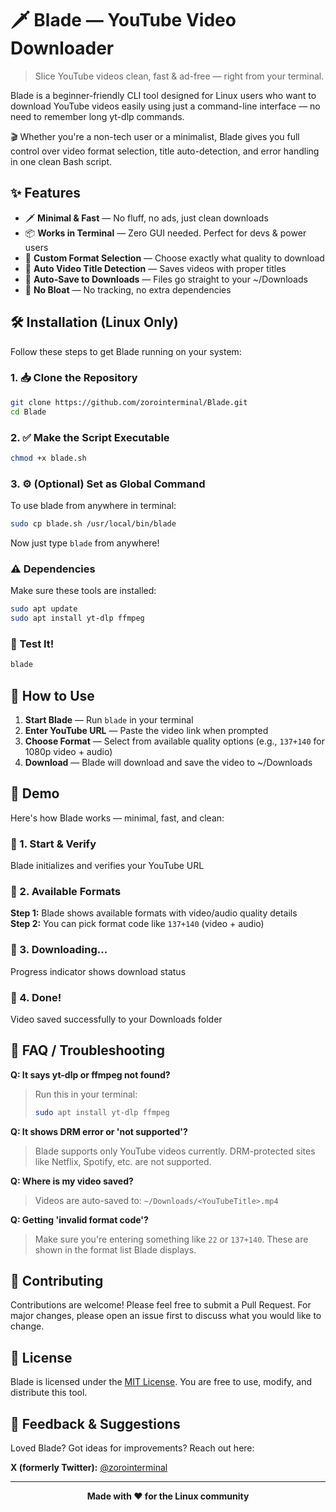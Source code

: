 # 🗡️ Blade — YouTube Video Downloader

> Slice YouTube videos clean, fast & ad-free — right from your terminal.

Blade is a beginner-friendly CLI tool designed for Linux users who want to download YouTube videos easily using just a command-line interface — no need to remember long yt-dlp commands.

🎬 Whether you're a non-tech user or a minimalist, Blade gives you full control over video format selection, title auto-detection, and error handling in one clean Bash script.

## ✨ Features

- 🗡️ **Minimal & Fast** — No fluff, no ads, just clean downloads
- 📦 **Works in Terminal** — Zero GUI needed. Perfect for devs & power users
- 🎯 **Custom Format Selection** — Choose exactly what quality to download
- 🎥 **Auto Video Title Detection** — Saves videos with proper titles
- 💾 **Auto-Save to Downloads** — Files go straight to your ~/Downloads
- 🚫 **No Bloat** — No tracking, no extra dependencies

## 🛠️ Installation (Linux Only)

Follow these steps to get Blade running on your system:

### 1. 📥 Clone the Repository

```bash
git clone https://github.com/zorointerminal/Blade.git
cd Blade
```

### 2. ✅ Make the Script Executable

```bash
chmod +x blade.sh
```

### 3. ⚙️ (Optional) Set as Global Command

To use blade from anywhere in terminal:

```bash
sudo cp blade.sh /usr/local/bin/blade
```

Now just type `blade` from anywhere!

### ⚠️ Dependencies

Make sure these tools are installed:

```bash
sudo apt update
sudo apt install yt-dlp ffmpeg
```

### 🧪 Test It!

```bash
blade
```

## 📖 How to Use

1. **Start Blade** — Run `blade` in your terminal
2. **Enter YouTube URL** — Paste the video link when prompted
3. **Choose Format** — Select from available quality options (e.g., `137+140` for 1080p video + audio)
4. **Download** — Blade will download and save the video to ~/Downloads

## 📸 Demo

Here's how Blade works — minimal, fast, and clean:

### 🔹 1. Start & Verify
Blade initializes and verifies your YouTube URL

### 🔹 2. Available Formats
**Step 1:** Blade shows available formats with video/audio quality details  
**Step 2:** You can pick format code like `137+140` (video + audio)

### 🔹 3. Downloading...
Progress indicator shows download status

### 🔹 4. Done!
Video saved successfully to your Downloads folder

## 🧠 FAQ / Troubleshooting

**Q: It says yt-dlp or ffmpeg not found?**
> Run this in your terminal:
> ```bash
> sudo apt install yt-dlp ffmpeg
> ```

**Q: It shows DRM error or 'not supported'?**
> Blade supports only YouTube videos currently. DRM-protected sites like Netflix, Spotify, etc. are not supported.

**Q: Where is my video saved?**
> Videos are auto-saved to: `~/Downloads/<YouTubeTitle>.mp4`

**Q: Getting 'invalid format code'?**
> Make sure you're entering something like `22` or `137+140`. These are shown in the format list Blade displays.

## 🤝 Contributing

Contributions are welcome! Please feel free to submit a Pull Request. For major changes, please open an issue first to discuss what you would like to change.

## 📜 License

Blade is licensed under the [MIT License](LICENSE). You are free to use, modify, and distribute this tool.

## 💬 Feedback & Suggestions

Loved Blade? Got ideas for improvements? Reach out here:

**X (formerly Twitter):** [@zorointerminal](https://x.com/zorointerminal)

---

<div align="center">
<strong>Made with ❤️ for the Linux community</strong>
</div>